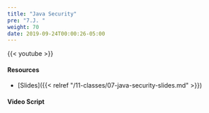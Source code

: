 ```yaml
---
title: "Java Security"
pre: "7.J. "
weight: 70
date: 2019-09-24T00:00:26-05:00
---
```


{{< youtube  >}}

#### Resources

* [Slides]({{< relref "/11-classes/07-java-security-slides.md" >}})

#### Video Script
